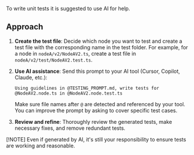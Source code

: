 To write unit tests it is suggested to use AI for 
help.

## Approach

1. **Create the test file**: Decide which node you want to test and create a test file with the corresponding name in the test folder. For example, for a node in `nodeA/v2/NodeAV2.ts`, create a test file in `nodeA/v2/test/NodeAV2.test.ts`.

2. **Use AI assistance**: Send this prompt to your AI tool (Cursor, Copilot, Claude, etc.):
   ```
   Using guidelines in @TESTING_PROMPT.md, write tests for @NodeAV2.node.ts in @NodeAV2.node.test.ts
   ```
   Make sure file names after `@` are detected and referenced by your tool.
   You can improve the prompt by asking to cover specific test cases.

3. **Review and refine**: Thoroughly review the generated tests, make necessary fixes, and remove redundant tests. 

[!NOTE]
Even if generated by AI, it's still your responsibility to ensure tests are working and reasonable.